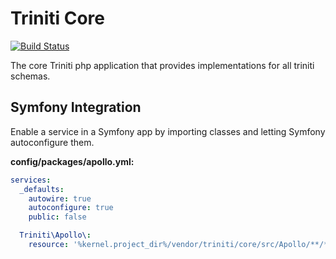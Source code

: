 Triniti Core
=============

[![Build Status](https://api.travis-ci.org/triniti/core-php.svg)](https://travis-ci.org/triniti/core-php)

The core Triniti php application that provides implementations for all triniti schemas.


## Symfony Integration
Enable a service in a Symfony app by importing classes and letting Symfony autoconfigure them.

__config/packages/apollo.yml:__

```yaml
services:
  _defaults:
    autowire: true
    autoconfigure: true
    public: false

  Triniti\Apollo\:
    resource: '%kernel.project_dir%/vendor/triniti/core/src/Apollo/**/*'

```
